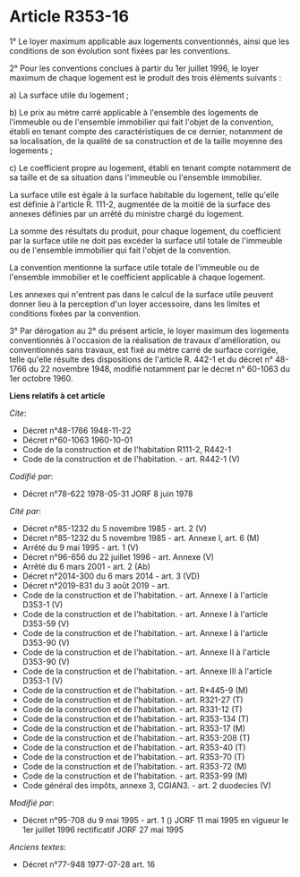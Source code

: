# Article R353-16

1° Le loyer maximum applicable aux logements conventionnés, ainsi que les conditions de son évolution sont fixées par les
conventions.

2° Pour les conventions conclues à partir du 1er juillet 1996, le loyer maximum de chaque logement est le produit des trois
éléments suivants :

a) La surface utile du logement ;

b) Le prix au mètre carré applicable à l'ensemble des logements de l'immeuble ou de l'ensemble immobilier qui fait l'objet de
la convention, établi en tenant compte des caractéristiques de ce dernier, notamment de sa localisation, de la qualité de sa
construction et de la taille moyenne des logements ;

c) Le coefficient propre au logement, établi en tenant compte notamment de sa taille et de sa situation dans l'immeuble ou
l'ensemble immobilier.

La surface utile est égale à la surface habitable du logement, telle qu'elle est définie à l'article R. 111-2, augmentée de
la moitié de la surface des annexes définies par un arrêté du ministre chargé du logement.

La somme des résultats du produit, pour chaque logement, du coefficient par la surface utile ne doit pas excéder la surface
util totale de l'immeuble ou de l'ensemble immobilier qui fait l'objet de la convention.

La convention mentionne la surface utile totale de l'immeuble ou de l'ensemble immobilier et le coefficient applicable à
chaque logement.

Les annexes qui n'entrent pas dans le calcul de la surface utile peuvent donner lieu à la perception d'un loyer accessoire,
dans les limites et conditions fixées par la convention.

3° Par dérogation au 2° du présent article, le loyer maximum des logements conventionnés à l'occasion de la réalisation de
travaux d'amélioration, ou conventionnés sans travaux, est fixé au mètre carré de surface corrigée, telle qu'elle résulte des
dispositions de l'article R. 442-1 et du décret n° 48-1766 du 22 novembre 1948, modifié notamment par le décret n° 60-1063 du
1er octobre 1960.

**Liens relatifs à cet article**

_Cite_:

  - Décret n°48-1766 1948-11-22
  - Décret n°60-1063 1960-10-01
  - Code de la construction et de l'habitation R111-2, R442-1
  - Code de la construction et de l'habitation. - art. R442-1 (V)

_Codifié par_:

  - Décret n°78-622 1978-05-31 JORF 8 juin 1978

_Cité par_:

  - Décret n°85-1232 du 5 novembre 1985 - art. 2 (V)
  - Décret n°85-1232 du 5 novembre 1985 - art. Annexe I, art. 6 (M)
  - Arrêté du 9 mai 1995 - art. 1 (V)
  - Décret n°96-656 du 22 juillet 1996 - art. Annexe (V)
  - Arrêté du 6 mars 2001 - art. 2 (Ab)
  - Décret n°2014-300 du 6 mars 2014 - art. 3 (VD)
  - Décret n°2019-831 du 3 août 2019 - art.
  - Code de la construction et de l'habitation. - art. Annexe I à l'article D353-1 (V)
  - Code de la construction et de l'habitation. - art. Annexe I à l'article D353-59 (V)
  - Code de la construction et de l'habitation. - art. Annexe I à l'article D353-90 (V)
  - Code de la construction et de l'habitation. - art. Annexe II à l'article D353-90 (V)
  - Code de la construction et de l'habitation. - art. Annexe III à l'article D353-1 (V)
  - Code de la construction et de l'habitation. - art. R*445-9 (M)
  - Code de la construction et de l'habitation. - art. R321-27 (T)
  - Code de la construction et de l'habitation. - art. R331-12 (T)
  - Code de la construction et de l'habitation. - art. R353-134 (T)
  - Code de la construction et de l'habitation. - art. R353-17 (M)
  - Code de la construction et de l'habitation. - art. R353-208 (T)
  - Code de la construction et de l'habitation. - art. R353-40 (T)
  - Code de la construction et de l'habitation. - art. R353-70 (T)
  - Code de la construction et de l'habitation. - art. R353-72 (M)
  - Code de la construction et de l'habitation. - art. R353-99 (M)
  - Code général des impôts, annexe 3, CGIAN3. - art. 2 duodecies (V)

_Modifié par_:

  - Décret n°95-708 du 9 mai 1995 - art. 1 () JORF 11 mai 1995 en vigueur le 1er juillet 1996 rectificatif JORF 27 mai 1995

_Anciens textes_:

  - Décret n°77-948 1977-07-28 art. 16
